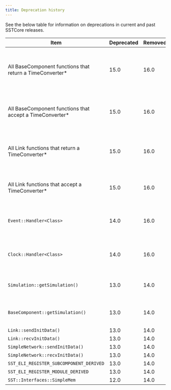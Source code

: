 ```yaml
---
title: Deprecation history
---
```


See the below table for information on deprecations in current and past SSTCore releases. 

| Item                                    | Deprecated | Removed          | Suggested alternative | Note   |
| ---                                     | ---           | ---           | ---                   | -----  |
| All BaseComponent functions that return a TimeConverter* | 15.0 | 16.0 | In SST 16.0, these functions will return a TimeConverter (no pointer). Construct a local TimeConverter from the returned TimeConverter* to avoid code breaks. | Applies to `getDefaultTimeBase`, `getTimeConverter`, `registerClock`, `registerTimeBase`, `reregisterClock`, `unregisterClock` |
| All BaseComponent functions that accept a TimeConverter* | 15.0 | 16.0 | Change the `TimeConverter*` to a `TimeConverter` | Applies to `configureLink`, `configureSelfLink`, `getCurrentSimTime`, `getNextClockCycle`, `setDefaultTimeBase`  |
| All Link functions that return a TimeConverter*          | 15.0 | 16.0 | In SST 16.0, these functions will return a TimeConverter (no pointer). Construct a local TimeConverter from the returned TimeConverter* to avoid code breaks. | Applies to `getDefaultTimeBase` |
| All Link functions that accept a TimeConverter*          | 15.0 | 16.0 | Change the `TimeConverter*` to a `TimeConverter` | Applies to `addRecvLatency`, `addSendLatency`, `setDefaultTimeBase`, `send` |
| `Event::Handler<Class>`                 | 14.0          | 16.0          | `Event::Handler2<Class, Func>` | The new type `Handler2` will be renamed to 'Handler' in SST 16.0. |
| `Clock::Handler<Class>`                 | 14.0          | 16.0          | `Clock::Handler2<Class, Func>` | The new type `Handler2` will be renamed to 'Handler' in SST 16.0. |
| `Simulation::getSimulation()`           | 13.0          | 14.0          | Use direct APIs to access simulation state which are available through element and other base classes |  |
| `BaseComponent::getSimulation()`        | 13.0          | 14.0          | Use direct APIs to access simulation state which are available through element and other base classes |  |
| `Link::sendInitData()`                  | 13.0          | 14.0          | `Link::sendUntimedData()`           |  |
| `Link::recvInitData()`                  | 13.0          | 14.0          | `Link::recvUntimedData()`           |  |
| `SimpleNetwork::sendInitData()`         | 13.0          | 14.0          | `SimpleNetwork::sendUntimedData()`  |  |
| `SimpleNetwork::recvInitData()`         | 13.0          | 14.0          | `SimpleNetwork::recvUntimedData()`  |  |
| `SST_ELI_REGISTER_SUBCOMPONENT_DERIVED` | 13.0          | 14.0          | `SST_ELI_REGISTER_SUBCOMPONENT`     |  |
| `SST_ELI_REGISTER_MODULE_DERIVED`       | 13.0          | 14.0          | `SST_ELI_REGISTER_MODULE`           |  |
| `SST::Interfaces::SimpleMem`            | 12.0          | 14.0          | `SST::Interfaces::StandardMem`      |  |


